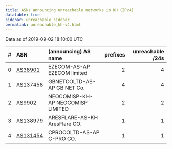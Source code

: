 ```yaml
---
title: ASNs announcing unreachable networks in KH (IPv4)
datatable: true
sidebar: unreachable_sidebar
permalink: unreachable_kh-v4.html
---
```


Data as of 2019-09-02 18:10:00 UTC


<div class="datatable-begin"></div>

|   # | ASN                                      | (announcing) AS name              |   prefixes |   unreachable /24s |
|----:|:-----------------------------------------|:----------------------------------|-----------:|-------------------:|
|   0 | [AS38901](unreachable_AS38901-v4.html)   | EZECOM-AS-AP EZECOM limited       |          2 |                  4 |
|   1 | [AS137458](unreachable_AS137458-v4.html) | GBNETCOLTD-AS-AP GB NET Co.       |          4 |                  4 |
|   2 | [AS9902](unreachable_AS9902-v4.html)     | NEOCOMISP-KH-AP NEOCOMISP LIMITED |          2 |                  2 |
|   3 | [AS138979](unreachable_AS138979-v4.html) | ARESFLARE-AS-KH AresFlare CO.     |          1 |                  1 |
|   4 | [AS131454](unreachable_AS131454-v4.html) | CPROCOLTD-AS-AP C-PRO CO.         |          1 |                  1 |

<div class="datatable-end"></div>